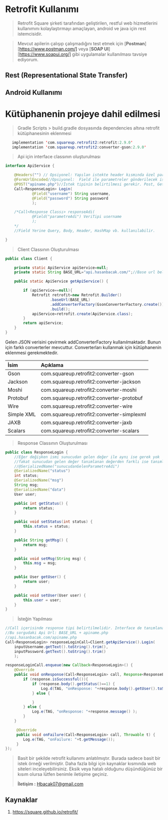 # Retrofit Kullanımı

> Retrofit Square şirketi tarafından geliştirilen, restful web hizmetlerini kullanımını kolaylaştırmayı amaçlayan, android ve java için rest istemcisidir.

> Mevcut apilerin çalışıp çalışmadığını test etmek için [**Postman**][https://www.postman.com/] veya [**SOAP UI**][https://www.soapui.org/] gibi uygulamalar kullanılması tavsiye ediyorum. 


## **Rest** (Representational State Transfer) 

## Android Kullanımı

# Kütüphanenin projeye dahil edilmesi

> Gradle Scripts > build.gradle dosyasında dependencies altına retrofit kütüphanesinin eklenmesi 
 ```java
    implementation 'com.squareup.retrofit2:retrofit:2.9.0'
    implementation 'com.squareup.retrofit2:converter-gson:2.9.0'
 ```

> Api için interface classının oluşturulması 
```java 
interface ApiService {

    @Headers("") // Opsiyonel: Yapılan istekte header kısmında özel parametreler gönderilmek istenirse kullanılır. Token, Content-Type vb.
    @FormUrlEncoded//Opsiyonel:  Field ile parametreler gönderilecek ise kullanılır.
    @POST("apiname.php")//İstek tipinin belirtilmesi gerekir. Post, Get, Delete vb. Apiname kısmı boş olmamalıdır. Burasın yapılacak olan sayfa belirtilmelidir.
    Call<ResponseLogin> Login(
            @Field("username") String username,
            @Field("password") String password
            );

    /*Call<Response Classı> responseAdi(
            @Field("parametreAdi") VeriTipi username
            );
    */
    //Field Yerine Query, Body, Header, HashMap vb. kullanılabilir.

}
```
 

> Client Classının Oluşturulması

```java
public class Client {

    private static ApiService apiService=null;
    private static String BASE_URL="api.hasanbacak.com/";//Base url belirtilmelidir.

    public static ApiService getApiService() {

        if (apiService==null){
            Retrofit retrofit=new Retrofit.Builder()
                    .baseUrl(BASE_URL)
                    .addConverterFactory(GsonConverterFactory.create())
                    .build();
            apiService=retrofit.create(ApiService.class);
        }
        return apiService;
    }
}
```
Gelen JSON verisini çevirmek addConverterFactory kullanılmaktadır. Bunun için farklı converterler mevcuttur. Converterları kullanmak için kütüphanenin eklenmesi gerekmektedir.

| İsim       |       Açıklama                             |
| :---       |      :----                                 |
| Gson       | com.squareup.retrofit2:converter-gson      |
| Jackson    | com.squareup.retrofit2:converter-jackson   |
| Moshi      | com.squareup.retrofit2:converter-moshi     |
| Protobuf   | com.squareup.retrofit2:converter-protobuf  |
| Wire       | com.squareup.retrofit2:converter-wire      |
| Simple XML | com.squareup.retrofit2:converter-simplexml |
| JAXB       | com.squareup.retrofit2:converter-jaxb      |
| Scalars    | com.squareup.retrofit2:converter-scalars   |



> Response Classının Oluşturulması
```java
public class ResponseLogin {
    //Eğer değişken ismi sunucudan gelen değer ile aynı ise gerek yok  
    //fakat sunucudan gelen değer tanımlanan değerden farklı ise tanımlanması gerekir.
    //@SerializedName("sunucudanGelenParametreAdi")
    @SerializedName("status")
    int status;
    @SerializedName("msg")
    String msg;
    @SerializedName("data")
    User user;

    public int getStatus() {
        return status;
    }

    public void setStatus(int status) {
        this.status = status;
    }

    public String getMsg() {
        return msg;
    }

    public void setMsg(String msg) {
        this.msg = msg;
    }

    public User getUser() {
        return user;
    }

    public void setUser(User user) {
        this.user = user;
    }
}
```

> İsteğin Yapılması
```java
//Call içerisinde response tipi belirtilmelidir. Interface de tanımlanan değer ile aynı olmalıdır. 
//Bu sorgudaki Api Url: BASE_URL + apiname.php
//api.hasanbacak.com/apiname.php
Call<ResponseLogin> responseLoginCall=Client.getApiService().Login(
    inputUsername.getText().toString().trim(),
    inputPassword.getText().toString().trim()
    );

responseLoginCall.enqueue(new Callback<ResponseLogin>() {
    @Override
    public void onResponse(Call<ResponseLogin> call, Response<ResponseLogin> response) {
        if (response.isSuccessful()){
            if (response.body().getStatus()==1) {
                Log.d(TAG, "onResponse: "+response.body().getUser().toString());
            } else {

            }
        } else {
            Log.e(TAG, "onResponse: "+response.message() );
        }
    }

     @Override
     public void onFailure(Call<ResponseLogin> call, Throwable t) {
        Log.e(TAG, "onFailure: "+t.getMessage());
     }
});
```

> Basit bir şekilde retrofit kullanımı anlatılmıştır. Burada sadece basit bir istek örneği verilmiştir. Daha fazla bilgi için kaynaklar kısmında web siteleri inceleyebilirsiniz. Eksik veya hatalı olduğunu düşündüğünüz bir kısım olursa lütfen benimle iletişime geçiniz.
>
> **İletişim :** Hbacak07@gmail.com


## Kaynaklar
1. https://square.github.io/retrofit/
